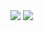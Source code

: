 <img src="https://capsule-render.vercel.app/api?type=waving&color=7acef4&height=200&section=header&text=AboutJay&fontSize=30" />
<img src="https://capsule-render.vercel.app/api?type=rect&text=RECT&fontAlign=30&fontSize=30&desc=Use%20theme&descAlign=60&descAlignY=50&theme=radical" />
